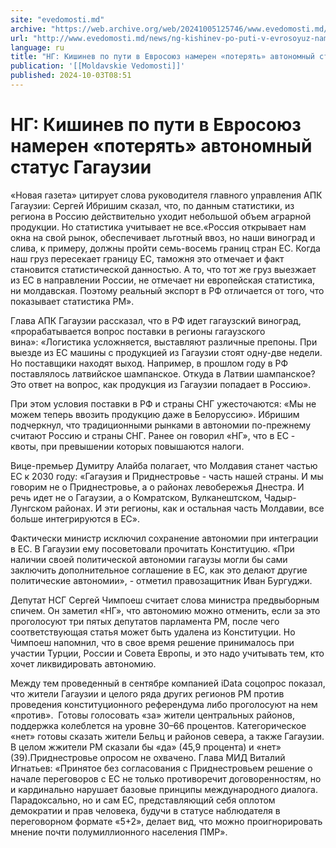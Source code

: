 ```yaml
---
site: "evedomosti.md"
archive: "https://web.archive.org/web/20241005125746/www.evedomosti.md/news/ng-kishinev-po-puti-v-evrosoyuz-nameren-poteryat-avtonomnyj"
url: "http://www.evedomosti.md/news/ng-kishinev-po-puti-v-evrosoyuz-nameren-poteryat-avtonomnyj"
language: ru
title: "НГ: Кишинев по пути в Евросоюз намерен «потерять» автономный статус Гагаузии"
publication: '[[Moldavskie Vedomosti]]'
published: 2024-10-03T08:51
---
```


# НГ: Кишинев по пути в Евросоюз намерен «потерять» автономный статус Гагаузии

«Новая газета» цитирует слова руководителя главного управления АПК Гагаузии: Сергей Ибришим сказал, что, по данным статистики, из региона в Россию действительно уходит небольшой объем аграрной продукции. Но статистика учитывает не все.«Россия открывает нам окна на свой рынок, обеспечивает льготный ввоз, но наши виноград и слива, к примеру, должны пройти семь-восемь границ стран ЕС. Когда наш груз пересекает границу ЕС, таможня это отмечает и факт становится статистической данностью. А то, что тот же груз выезжает из ЕС в направлении России, не отмечает ни европейская статистика, ни молдавская. Поэтому реальный экспорт в РФ отличается от того, что показывает статистика РМ».

Глава АПК Гагаузии рассказал, что в РФ идет гагаузский виноград, «прорабатывается вопрос поставки в регионы гагаузского вина»: «Логистика усложняется, выставляют различные препоны. При выезде из ЕС машины с продукцией из Гагаузии стоят одну-две недели. Но поставщики находят выход. Например, в прошлом году в РФ поставлялось латвийское шампанское. Откуда в Латвии шампанское? Это ответ на вопрос, как продукция из Гагаузии попадает в Россию».

При этом условия поставки в РФ и страны СНГ ужесточаются: «Мы не можем теперь ввозить продукцию даже в Белоруссию». Ибришим подчеркнул, что традиционными рынками в автономии по-прежнему считают Россию и страны СНГ. Ранее он говорил «НГ», что в ЕС - квоты, при превышении которых повышаются налоги.

Bице-премьер Думитру Алайба полагает, что Молдавия станет частью ЕС к 2030 году: «Гагаузия и Приднестровье - часть нашей страны. И мы говорим не о Приднестровье, а о районах левобережья Днестра. И речь идет не о Гагаузии, а о Комратском, Вулканештском, Чадыр-Лунгском районах. И эти регионы, как и остальная часть Молдавии, все больше интегрируются в ЕС».

Фактически министр исключил сохранение автономии при интеграции в ЕС. В Гагаузии ему посоветовали прочитать Конституцию. «При наличии своей политической автономии гагаузы могли бы сами заключить дополнительное соглашение в ЕС, как это делают другие политические автономии», - отметил правозащитник Иван Бургуджи.

Депутат НСГ Сергей Чимпоеш считает слова министра предвыборным спичем. Он заметил «НГ», что автономию можно отменить, если за это проголосуют три пятых депутатов парламента РМ, после чего соответствующая статья может быть удалена из Конституции. Но Чимпоеш напомнил, что в свое время решение принималось при участии Турции, России и Совета Европы, и это надо учитывать тем, кто хочет ликвидировать автономию.

Между тем проведенный в сентябре компанией iData соцопрос показал, что жители Гагаузии и целого ряда других регионов РМ против проведения конституционного референдума либо проголосуют на нем «против».  Готовы голосовать «за» жители центральных районов, поддержка колеблется на уровне 30–66 процентов. Категорическое «нет» готовы сказать жители Бельц и районов севера, а также Гагаузии. В целом жжители РМ сказали бы «да» (45,9 процента) и «нет» (39).Приднестровье опросом не охвачено. Глава МИД Виталий Игнатьев: «Принятое без согласования с Приднестровьем решение о начале переговоров с ЕС не только противоречит договоренностям, но и кардинально нарушает базовые принципы международного диалога. Парадоксально, но и сам ЕС, представляющий себя оплотом демократии и прав человека, будучи в статусе наблюдателя в переговорном формате «5+2», делает вид, что можно проигнорировать мнение почти полумиллионного населения ПМР».